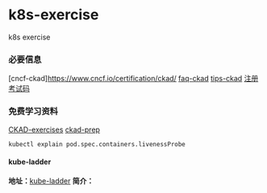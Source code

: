 # k8s-exercise
k8s exercise

### 必要信息
[cncf-ckad]https://www.cncf.io/certification/ckad/
[faq-ckad](https://docs.linuxfoundation.org/tc-docs/certification/faq-cka-ckad-cks)
[tips-ckad](https://docs.linuxfoundation.org/tc-docs/certification/tips-cka-and-ckad)
[注册考试码](https://training.linuxfoundation.cn/help/10)

### 免费学习资料
[CKAD-exercises](https://github.com/dgkanatsios/CKAD-exercises)
[ckad-prep](https://github.com/bmuschko/ckad-prep)


```shell
kubectl explain pod.spec.containers.livenessProbe
```
#### kube-ladder
**地址：**[kube-ladder](https://github.com/caicloud/kube-ladder)
**简介：**